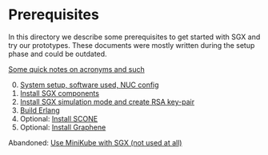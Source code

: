 # Prerequisites

In this directory we describe some prerequisites to get started with SGX and try our prototypes.
These documents were mostly written during the setup phase and could be outdated.

[Some quick notes on acronyms and such](terminology.md)

0. [System setup, software used, NUC config](nuc-setup.md)
1. [Install SGX components](sgx-setup.md)
2. [Install SGX simulation mode and create RSA key-pair](sgx-development-setup.md)
3. [Build Erlang](erlangOTP-setup.md)
4. Optional: [Install SCONE](scone-setup.md)
5. Optional: [Install Graphene](graphene-setup.md)


Abandoned: [Use MiniKube with SGX (not used at all)](abandoned_MiniKube.md)
